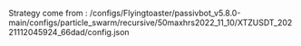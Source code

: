 Strategy come from : /configs/Flyingtoaster/passivbot_v5.8.0-main/configs/particle_swarm/recursive/50maxhrs2022_11_10/XTZUSDT_20221112045924_66dad/config.json